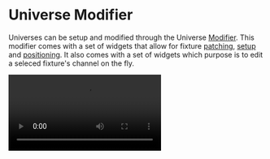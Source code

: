 

# Universe Modifier

Universes can be setup and modified through the Universe [Modifier](/interface/modifier/). This modifier comes with a set of widgets that allow for fixture [patching](#fixture-pool), [setup](#settings) and [positioning](#position). It also comes with a set of widgets which purpose is to edit a seleced fixture's channel on the fly. 

<Video src="/interface/modifier_universe_4.webm"/>


## Universe Settings

The [Universe Settings](#universe-settings) widgets offers a way to setup and customize universes settings on the fly.

<Video src="/interface/modifier_universe_settings_widget.webm"/>


| Setting | Description                                        |
| ------- | -------------------------------------------------- |
| Name    | The universe's nickname                            |
| Color   | The universe's associated color (purely aestethic) |
| ID      | The universe's unique identifier                   |

## Fixture Pool

Similarly to The [patch bay](/interface/patchbay/), the fixture pool widget contains holds a reference to the list of the displayed universe's patched fixtures. 

### Adding Fixtures

The add button allows for new fixtures to be patchied allong the universe's fixture list. For further information please see [Patching Fixtures](/workflow/patching/) under the workflow section.

<img style="border-radius:5px" src="/interface/patch_bay_add_fixture.png" alt="patch bay" width="300"/>

### Selecting Fixtures

One or many fixtures may be selected for deletion. to do so, you may either hold the <kbd>`Ctrl`</kbd> key and select multiple individual list entries or start by clicking on the first list entry index to be selected and select a second entry while holding the <kbd>`Shift`</kbd> key, thus resulting in the selection of every fixture in between these two indices.

<Video src="/interface/modifier_universe_fixturepool_widget_select.webm"/>


### Filtering Fixtures

Once patched, universe's fixtures may be filtered by inputing a search string within the Search Items textbox.

<Video src="/interface/modifier_universe_fixturepool_widget_filter.webm"/>


### Deleting Fixtures

Once fixtures are selected, you may delete every selected entry by pressing the <kbd>`Del`</kbd> or <kbd>`Backspace`</kbd> key. You will then be prompted with a validation popup. Deleting a universe's fixture will automatically remove the references to the specified fixture(s) instance(s) throughout the whole show.

<img style="border-radius:5px" src="/interface/patch_bay_delete_fixture.png" alt="delete fixture" width="400"/>

## Fixture Settings

A selected fixture's [Settings](#fixture-settings) can be modified by modifying values in the fixture settings widget.

<Video src="/interface/modifier_universe_fixture_settings_widget.webm"/>


| Setting | Description                           |
| ------- | ------------------------------------- |
| Name    | The fixture's nickname                |
| Address | The fixture's address on the universe |
| Mode    | The fixture's operating mode          |

## Fixture Position Tool

While a fixture can be positionned through the [visualizer's tranform controls](/interface/visualizer/#transform-controls) feature, it's position may be fine-tuned by using the [universe modifier's](#universe-modifier) position tool widget. Fixture's position in space can be specified with cm accuracy while rotation in every axes can be specified in steps of 1 degrees.


## Fixture Channels
A selected fixture's [channels](#fixture-channels) can be modified on the fly by playing around with the channel faders available through the [channels widget](#fixture-channels).

<Video src="/interface/modifier_universe_fixture_channels_widget.webm"/>


> **Note** Fixture channels modified using the [Universe Modifier](#universe-modifier) can only be manipulated live. Set values cannot be stored nor exported. Please refer to the [Group Modier](/modifiers/group/) in order to learn how to create registerable cues.

### Supported Channel Types

All channel types are virtually supported. However, some might not have been implemented yet for visualization. Thus meaning that values will be sent through but wont be emulated in the [visualizer](/interface/visualizer/).

| Channel Type         | Description                       | Visualizer | Notes                      |
| -------------------- | --------------------------------- | :--------: | -------------------------- |
| No Function          | No data                           |     ✅      |                            |
| Shutter Strobe       | Shutter strobe                    |     ✅      |                            |
| Strobe Speed         | Strobe Speed                      |     ✅      |                            |
| Strobe Duration      | Strobe Duration                   |     ✅      |                            |
| Intensity            | Dimmer/Brightness                 |     ✅      |                            |
| Color Intensity      | Color Channel Intensity           |     ✅      | Supported: **R,G,B,C,M,Y** |
| Color Preset         | Color preset selection            |     ✅      |                            |
| Color Temperature    | Color temperatrue                 |     ✅      |                            |
| Pan                  | Pan                               |     ✅      |                            |
| Pan Continuous       | Continuous panning speed          |     ⬜️      |                            |
| Tilt                 | Tilt                              |     ✅      |                            |
| Tilt Continuous      | Continuous tilting Speed          |     ⬜️      |                            |
| Pan TiltSpeed        | Pan & Tilt speed selection        |     ⬜️      |                            |
| Wheel Slot           | Wheel selection                   |     ✅      | Supported: **Color wheel** |
| Wheel Shake          | Wheel slot shaking                |     ⬜️      |                            |
| Wheel SlotRotation   | Full wheel roration               |     ⬜️      |                            |
| Wheel Rotation       | Wheel slot rotation               |     ⬜️      |                            |
| Effect               | Fixture built-in effect selection |     ⬜️      |                            |
| Beam Angle           | Beam angle value                  |     ✅      |                            |
| Beam Position        |                                   |     ✅      |                            |
| Effect Speed         | Effect speed selection            |     ⬜️      |                            |
| Effect Duration      | Effect duration                   |     ⬜️      |                            |
| Effect Parameter     | Effect parameter                  |     ⬜️      |                            |
| Sound Sensitivity    | Fixture sound sensitivity         |     ⬜️      |                            |
| Focus                | Focus distance                    |     ✅      |                            |
| Zoom                 | Zoom / Beam angle                 |     ✅      |                            |
| Iris                 | Iris  Opening                     |     ⬜️      |                            |
| Iris Effect          | Fixture built-in iris effect      |     ⬜️      |                            |
| Frost                | Frosting                          |     ⬜️      |                            |
| Frost Effect         | Fixture built-in frosting effect  |     ⬜️      |                            |
| Prism                | Prism selection                   |     ⬜️      |                            |
| Prism Rotation       | Prism rotation speed              |     ⬜️      |                            |
| Blade Insertion      | blade selection / insertion       |     ⬜️      |                            |
| Blade SystemRotation | blade rotation selection          |     ⬜️      |                            |
| Fog                  | Fogging                           |     ⬜️      |                            |
| Fog Output           | Fogging                           |     ⬜️      |                            |
| Fog Type             | Fogging type selection (Fog/Haze) |     ⬜️      |                            |
| Rotation             | Generic rotation                  |     ✅      |                            |
| Speed                | Generic speed                     |     ✅      |                            |
| Time                 | Generic time                      |     ✅      |                            |
| Maintenance          | Maintenance                       |     ⬜️      |                            |
| Generic              | No type-specific properties.      |     ⬜️      |                            |

## Color Picker

The color picker widget can be used to manipulate a fixture's [color intensity channels](#supported-channel-types). Color systems can differ from one fixture to another (RGB, CMY, HSV...). To ease color manipulation, the chosen color value is automatically converted to match the fixture's color system.

<Video src="/interface/modifier_universe_colorpicker_widget.webm"/>


### Modes
For ease of use, the GUI responsible for color transformation is based around the [HSB/HSL color system](https://en.wikipedia.org/wiki/HSL_and_HSV). Hue can be selected by dragging the cursor around the perimeter of the wheel. Saturation value is relative to the radius value between the wheel's center and it's edge.

Color values can also be inputed manually through the widget's input. You may opt to switch between different color systems in order to manually input the color of your choice. The color value wil automatically converted to be interpreted correctly by the selected fixture.

<!-- ::: warning
This color picker does not scale color intensities based on the  [CIE 1931 RGB color space](https://en.wikipedia.org/wiki/CIE_1931_color_space). It considers that every fixture color intensity capabilities are ideal.
::: -->

## Pan & Tilt

A fixture's Pan and Tilt values may be adjusted manually by using the [Pan & Tilt](#pan--tilt) widget.

<Video src="/interface/modifier_universe_pantilt_widget.webm"/>


### Fine Adjustments

When enabled, the "Set fine channels" feature allows for Pan & Tilt fine tuning. Fine pan and tilt values may be finely adjusted through a range of 255 values for each actual step.

::: warning
Fine channel adjustment will only be applied to fixtures which come with fine Pan & Tilt channels.
:::